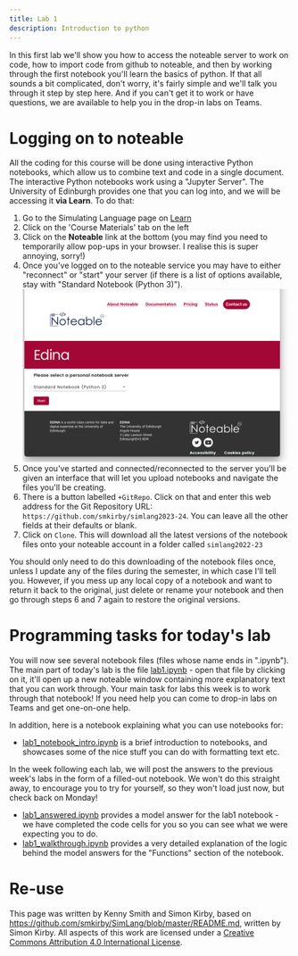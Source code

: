 ```yaml
---
title: Lab 1
description: Introduction to python
---
```


In this first lab we'll show you how to access the noteable server to work on code, how to import code from github to noteable, and then by working through the first notebook you'll learn the basics of python. If that all sounds a bit complicated, don't worry, it's fairly simple and we'll talk you through  it step by step here. And if you can't get it to work or have questions, we are available to help you in the drop-in labs on Teams.

# Logging on to noteable

All the coding for this course will be done using interactive Python notebooks, which allow us to combine text and code in a single document. The interactive Python notebooks work using a "Jupyter Server". The University of Edinburgh provides one that you can log into, and we will be accessing it **via Learn**.
To do that:

1. Go to the Simulating Language page on [Learn](http://www.learn.ed.ac.uk/)
2. Click on the 'Course Materials' tab on the left
3. Click on the **Noteable** link at the bottom (you may find you need to temporarily allow pop-ups in your browser. I realise this is super annoying, sorry!)
4. Once you've logged on to the noteable service you may have to either "reconnect" or "start" your server (if there is a list of options available, stay with "Standard Notebook (Python 3)").
    ![noteable screenshot](images/lab1_noteable_screenshot.png)
5. Once you've started and connected/reconnected to the server you'll be given an interface that will let you upload notebooks and navigate the files you'll be creating.
6. There is a button labelled `+GitRepo`. Click on that and enter this web address for the Git Repository URL: `https://github.com/smkirby/simlang2023-24`. You can leave all the other fields at their defaults or blank.
7. Click on `Clone`. This will download all the latest versions of the notebook files onto your noteable account in a folder called `simlang2022-23`

You should only need to do this downloading of the notebook files once, unless I update any of the files during the semester, in which case I'll tell you. However, if you mess up any local copy of a notebook and want to return it back to the original, just delete or rename your notebook and then go through steps 6 and 7 again to restore the original versions.

# Programming tasks for today's lab

You will now see several notebook files (files whose name ends in ".ipynb"). The main part of today's lab is the file [lab1.ipynb](https://nbviewer.org/github/smkirby/simlang2023-24/blob/main/lab1.ipynb) - open that file by clicking on it, it'll open up a new noteable window containing more explanatory text that you can work through. Your main task for labs this week is to work through that notebook! If you need help you can come to drop-in labs on Teams and get one-on-one help.

In addition, here is a notebook explaining what you can use notebooks for:

- [lab1_notebook_intro.ipynb](https://nbviewer.org/github/smkirby/simlang2023-24/blob/main/lab1_notebook_intro.ipynb) is a brief introduction to notebooks, and showcases some of the nice stuff you can do with formatting text etc.

In the week following each lab, we will post the answers to the previous week's labs in the form of a filled-out notebook. We won't do this straight away, to encourage you to try for yourself, so they won't load just now, but check back on Monday!

- [lab1_answered.ipynb](https://nbviewer.org/github/smkirby/simlang2023-24/blob/main/lab1_answered.ipynb) provides a model answer for the lab1 notebook - we have completed the code cells for you so you can see what we were expecting you to do.
- [lab1_walkthrough.ipynb](https://nbviewer.org/github/smkirby/simlang2023-24/blob/main/lab1_walkthrough.ipynb) provides a very detailed explanation of the logic behind the model answers for the "Functions" section of the notebook.

# Re-use

This page was written by Kenny Smith and Simon Kirby, based on https://github.com/smkirby/SimLang/blob/master/README.md, written by Simon Kirby. All aspects of this work are licensed under a [Creative Commons Attribution 4.0 International License](http://creativecommons.org/licenses/by/4.0/).
